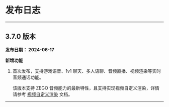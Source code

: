 # 发布日志

- - -



## 3.7.0 版本 <a id="3.7.0"></a>

**发布日期： 2024-06-17** 


**新增功能**

1. 首次发布，支持游戏语音、1v1 聊天、多人语聊、音频直播、视频渲染等实时音频通话功能。

    该版本支持 ZEGO 音频能力的最新特性，且支持实现视频自定义渲染，详情请参考 [视频自定义渲染](https://doc-zh.zego.im/article/20630) 文档。

---